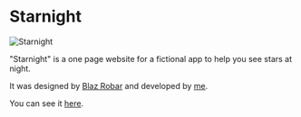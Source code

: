 # Starnight 
![Starnight](https://github.com/anna-wro/starnight/blob/master/screenshots/screenshot.png)

"Starnight" is a one page website for a fictional app to help you see stars at night. 

It was designed by [Blaz Robar](http://blazrobar.com/) and developed by [me](http://anna.pm). 

You can see it [here](http://anna.pm/starnight/). 

